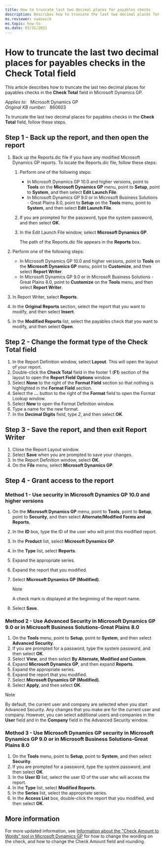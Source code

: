 ```yaml
---
title: How to truncate last two decimal places for payables checks
description: Describes how to truncate the last two decimal places for payables checks in the Check Total field in Microsoft Dynamics GP.
ms.reviewer: cwaswick
ms.topic: how-to
ms.date: 03/31/2021
---
```

# How to truncate the last two decimal places for payables checks in the Check Total field

This article describes how to truncate the last two decimal places for payables checks in the **Check Total** field in Microsoft Dynamics GP.

_Applies to:_ &nbsp; Microsoft Dynamics GP  
_Original KB number:_ &nbsp; 860603

To truncate the last two decimal places for payables checks in the **Check Total** field, follow these steps.

## Step 1 - Back up the report, and then open the report

1. Back up the Reports.dic file if you have any modified Microsoft Dynamics GP reports. To locate the Reports.dic file, follow these steps:

   1. Perform one of the following steps:

      - In Microsoft Dynamics GP 10.0 and higher versions, point to **Tools** on the **Microsoft Dynamics GP** menu, point to **Setup**, point to **System**, and then select **Edit Launch File**.
      - In Microsoft Dynamics GP 9.0 or in Microsoft Business Solutions - Great Plains 8.0, point to **Setup** on the **Tools** menu, point to **System**, and then select **Edit Launch File**.

   2. If you are prompted for the password, type the system password, and then select **OK**.
   3. In the Edit Launch File window, select **Microsoft Dynamics GP**.

      The path of the Reports.dic file appears in the **Reports** box.

2. Perform one of the following steps:

   - In Microsoft Dynamics GP 10.0 and higher versions, point to **Tools** on the **Microsoft Dynamics GP** menu, point to **Customize**, and then select **Report Writer**.
   - In Microsoft Dynamics GP 9.0 or in Microsoft Business Solutions - Great Plains 8.0, point to **Customize** on the **Tools** menu, and then select **Report Writer**.

3. In Report Writer, select **Reports**.
4. In the **Original Reports** section, select the report that you want to modify, and then select **Insert**.
5. In the **Modified Reports** list, select the payables check that you want to modify, and then select **Open**.

## Step 2 - Change the format type of the Check Total field

1. In the Report Definition window, select **Layout**. This will open the layout of your report.
2. Double-click the **Check Total** field in the footer 1 (**F1**) section of the layout to open the **Report Field Options** window.
3. Select **None** to the right of the **Format Field** section so that nothing is highlighted in the **Format Field** section.
4. Select the **...** button to the right of the **Format** field to open the Format Lookup window.
5. Select **New** to open the Format Definition window.
6. Type a name for the new format.
7. In the **Decimal Digits** field, type *2*, and then select **OK**.

## Step 3 - Save the report, and then exit Report Writer

1. Close the Report Layout window.
2. Select **Save** when you are prompted to save your changes.
3. In the Report Definition window, select **OK**.
4. On the **File** menu, select **Microsoft Dynamics GP**.

## Step 4 - Grant access to the report

### Method 1 - Use security in Microsoft Dynamics GP 10.0 and higher versions

1. On the **Microsoft Dynamics GP** menu, point to **Tools**, point to **Setup**, point to **Security**, and then select **Alternate/Modified Forms and Reports**.
2. In the **ID** box, type the ID of the user who will print this modified report.
3. In the **Product** list, select **Microsoft Dynamics GP**.
4. In the **Type** list, select **Reports**.
5. Expand the appropriate series.
6. Expand the report that you modified.
7. Select **Microsoft Dynamics GP (Modified)**.

    > [!NOTE]
    > A check mark is displayed at the beginning of the report name.
8. Select **Save**.

### Method 2 - Use Advanced Security in Microsoft Dynamics GP 9.0 or in Microsoft Business Solutions-Great Plains 8.0

1. On the **Tools** menu, point to **Setup**, point to **System**, and then select **Advanced Security**.
2. If you are prompted for a password, type the system password, and then select **OK**.
3. Select **View**, and then select **By Alternate, Modified and Custom**.
4. Expand **Microsoft Dynamics GP**, and then expand **Reports**.
5. Expand the appropriate series.
6. Expand the report that you modified.
7. Select **Microsoft Dynamics GP (Modified)**.
8. Select **Apply**, and then select **OK**.

> [!NOTE]
> By default, the current user and company are selected when you start Advanced Security. Any changes that you make are for the current user and company. However, you can select additional users and companies in the **User** field and in the **Company** field in the Advanced Security window.

### Method 3 - Use Microsoft Dynamics GP security in Microsoft Dynamics GP 9.0 or in Microsoft Business Solutions-Great Plains 8.0

1. On the **Tools** menu, point to **Setup**, point to **System**, and then select **Security**.
2. If you are prompted for a password, type the system password, and then select **OK**.
3. In the **User ID** list, select the user ID of the user who will access the report.
4. In the **Type** list, select **Modified Reports**.
5. In the **Series** list, select the appropriate series.
6. In the **Access List** box, double-click the report that you modified, and then select **OK**.

## More information

For more updated information, see [Information about the "Check Amount to Words" tool in Microsoft Dynamics GP](https://support.microsoft.com/topic/kb-information-about-the-check-amount-to-words-tool-in-microsoft-dynamics-gp-3ac6efdb-3c50-d3f3-a4f9-fb61678ecc08) for how to change the wording on the check, and how to change the Check Amount field and rounding.
